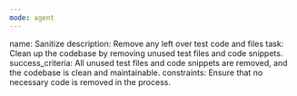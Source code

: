 ```yaml
---
mode: agent
---
```

name: Sanitize
description: Remove any left over test code and files
task: Clean up the codebase by removing unused test files and code snippets.
success_criteria: All unused test files and code snippets are removed, and the codebase is clean and maintainable.
constraints: Ensure that no necessary code is removed in the process.
